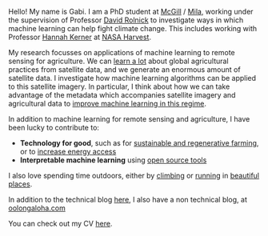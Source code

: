Hello! My name is Gabi. I am a PhD student at [McGill](https://www.mcgill.ca/) / [Mila](https://mila.quebec/), working under the supervision of Professor [David Rolnick](https://davidrolnick.com/) to investigate ways in which machine learning can help fight climate change. This includes working with Professor [Hannah Kerner](https://hannah-rae.github.io/) at [NASA Harvest](https://nasaharvest.org/).

My research focusses on applications of machine learning to remote sensing for agriculture. We can [learn a lot](https://arxiv.org/abs/2006.16866) about global agricultural practices from satellite data, and we generate an enormous amount of satellite data. I investigate how machine learning algorithms can be applied to this satellite imagery. In particular, I think about how we can take advantage of the metadata which accompanies satellite imagery and agricultural data to [improve machine learning in this regime](https://arxiv.org/abs/2202.02124).

In addition to machine learning for remote sensing and agriculture, I have been lucky to contribute to:
* **Technology for good**, such as for [sustainable and regenerative farming](https://www.smallrobotcompany.com/), or to [increase energy access](https://okrasolar.com/)
* **Interpretable machine learning** using [open source tools](https://github.com/slundberg/shap)

I also love spending time outdoors, either by [climbing](https://i2.wp.com/oolongaloha.com/wp-content/uploads/2020/09/1600244370139-1-scaled.jpg?strip=info&w=2000&ssl=1) or [running](https://i0.wp.com/oolongaloha.com/wp-content/uploads/2020/03/DJI_0070-1-scaled.jpg?w=2280&ssl=1) in [beautiful](https://i2.wp.com/oolongaloha.com/wp-content/uploads/2022/01/IMG_20211120_122140.jpg?strip=info&w=1254&ssl=1) [places](https://i2.wp.com/oolongaloha.com/wp-content/uploads/2019/08/IMG_4514.png?w=2280&ssl=1).

In addition to the technical blog [here](/blog), I also have a non technical blog, at [oolongaloha.com](http://oolongaloha.com)

You can check out my CV [here](/assets/resume.pdf).
